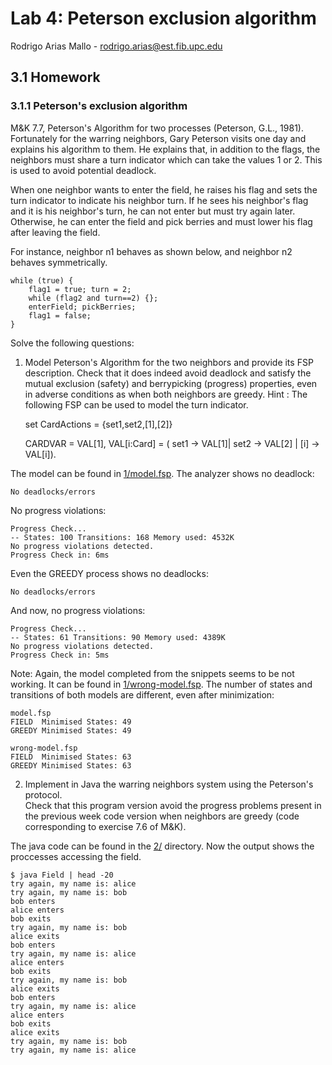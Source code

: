 # Lab 4: Peterson exclusion algorithm

Rodrigo Arias Mallo - <rodrigo.arias@est.fib.upc.edu>

## 3.1 Homework

### 3.1.1 Peterson's exclusion algorithm

M&K 7.7, Peterson's Algorithm for two processes (Peterson, G.L., 1981).  
Fortunately for the warring neighbors, Gary Peterson visits one day and explains 
his algorithm to them. He explains that, in addition to the flags, the neighbors 
must share a turn indicator which can take the values 1 or 2. This is used to 
avoid potential deadlock.

When one neighbor wants to enter the field, he raises his flag and sets the turn 
indicator to indicate his neighbor turn. If he sees his neighbor's flag and it 
is his neighbor's turn, he can not enter but must try again later. Otherwise, he 
can enter the field and pick berries and must lower his flag after leaving the 
field.

For instance, neighbor n1 behaves as shown below, and neighbor n2 behaves 
symmetrically.

	while (true) {
		flag1 = true; turn = 2;
		while (flag2 and turn==2) {};
		enterField; pickBerries;
		flag1 = false;
	}

Solve the following questions:

1. Model Peterson's Algorithm for the two neighbors and provide its FSP 
   description. Check that it does indeed avoid deadlock and satisfy the mutual 
   exclusion (safety) and berrypicking (progress) properties, even in adverse 
   conditions as when both neighbors are greedy.
   Hint : The following FSP can be used to model the turn indicator.


	set CardActions = {set1,set2,[1],[2]}

	CARDVAR = VAL[1],
	VAL[i:Card] = ( set1 -> VAL[1]| set2 -> VAL[2] | [i] -> VAL[i]).

The model can be found in [1/model.fsp](1/model.fsp). The analyzer shows no deadlock:

	No deadlocks/errors

No progress violations:

	Progress Check...
	-- States: 100 Transitions: 168 Memory used: 4532K
	No progress violations detected.
	Progress Check in: 6ms

Even the GREEDY process shows no deadlocks:

	No deadlocks/errors

And now, no progress violations:

	Progress Check...
	-- States: 61 Transitions: 90 Memory used: 4389K
	No progress violations detected.
	Progress Check in: 5ms

Note: Again, the model completed from the snippets seems to be not working. It 
can be found in [1/wrong-model.fsp](1/wrong-model.fsp). The number of states and 
transitions of both models are different, even after minimization:

	model.fsp
	FIELD  Minimised States: 49
	GREEDY Minimised States: 49

	wrong-model.fsp
	FIELD  Minimised States: 63
	GREEDY Minimised States: 63

2. Implement in Java the warring neighbors system using the Peterson's protocol.  
   Check that this program version avoid the progress problems present in the 
   previous week code version when neighbors are greedy (code corresponding to 
   exercise 7.6 of M&K).

The java code can be found in the [2/](2/) directory. Now the output shows the 
proccesses accessing the field.

	$ java Field | head -20
	try again, my name is: alice
	try again, my name is: bob
	bob enters
	alice enters
	bob exits
	try again, my name is: bob
	alice exits
	bob enters
	try again, my name is: alice
	alice enters
	bob exits
	try again, my name is: bob
	alice exits
	bob enters
	try again, my name is: alice
	alice enters
	bob exits
	alice exits
	try again, my name is: bob
	try again, my name is: alice


